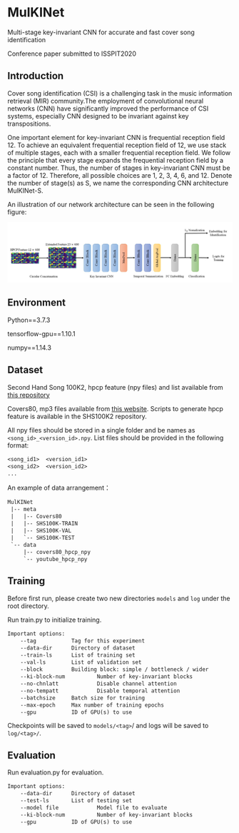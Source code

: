 # MulKINet
Multi-stage key-invariant CNN for accurate and fast cover song identification

Conference paper submitted to ISSPIT2020



## Introduction

Cover song identification (CSI) is a challenging task in the music information retrieval (MIR) community.The employment of convolutional neural networks (CNN) have significantly improved the performance of CSI systems, especially CNN designed to be invariant against key transpositions.

One important element for key-invariant CNN is frequential reception field 12. To achieve an equivalent frequential reception field of 12, we use stack of multiple stages, each with a smaller frequential reception field. We follow the principle that every stage expands the frequential reception field by a constant number. Thus, the number of stages in key-invariant CNN must be a factor of 12. Therefore, all possible choices are 1, 2, 3, 4, 6, and 12. Denote the number of stage(s) as S, we name the corresponding CNN architecture MulKINet-S.

An illustration of our network architecture can be seen in the following figure:

![architecture](https://github.com/DiDiDoes/MulKINet/blob/main/figures/architecture.JPG)



## Environment

Python==3.7.3

tensorflow-gpu==1.10.1

numpy==1.14.3



## Dataset

Second Hand Song 100K2, hpcp feature (npy files) and list available from [this repository](https://github.com/NovaFrost/SHS100K2)

Covers80, mp3 files available from [this website](https://labrosa.ee.columbia.edu/projects/coversongs/covers80/). Scripts to generate hpcp feature is available in the SHS100K2 repository.

All npy files should be stored in a single folder and be names as `<song_id>_<version_id>.npy`. List files should be provided in the following format:

```
<song_id1>	<version_id1>
<song_id2>	<version_id2>
...
```

An example of data arrangement：

```
MulKINet
 |-- meta
 |   |-- Covers80
 |   |-- SHS100K-TRAIN
 |   |-- SHS100K-VAL
 |   `-- SHS100K-TEST
 `-- data
     |-- covers80_hpcp_npy
     `-- youtube_hpcp_npy
```



## Training

Before first run, please create two new directories `models` and `log` under the root directory.

Run  train.py to initialize training.

```
Important options:
	--tag			Tag for this experiment
	--data-dir		Directory of dataset
	--train-ls		List of training set
	--val-ls		List of validation set
	--block			Building block: simple / bottleneck / wider
	--ki-block-num	        Number of key-invariant blocks
	--no-chnlatt	        Disable channel attention
	--no-tempatt	        Disable temporal attention
	--batchsize		Batch size for training
	--max-epoch		Max number of training epochs
	--gpu			ID of GPU(s) to use
```

Checkpoints will be saved to `models/<tag>`/ and logs will be saved to `log/<tag>/`.



## Evaluation

Run evaluation.py for evaluation.

```
Important options:
	--data-dir		Directory of dataset
	--test-ls		List of testing set
	--model file	        Model file to evaluate
	--ki-block-num	        Number of key-invariant blocks
	--gpu			ID of GPU(s) to use
```

